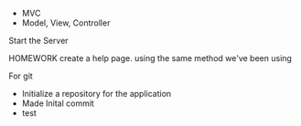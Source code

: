 - MVC
- Model, View, Controller


Start the Server



HOMEWORK
create a help page. using the same method we've been using



For git
- Initialize a repository for the application
- Made Inital commit
- test